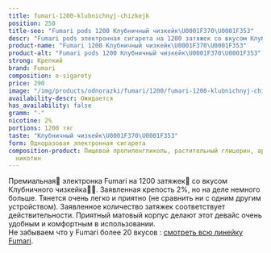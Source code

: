 ```yaml
---
title: fumari-1200-klubnichnyj-chizkejk
position: 250
title-seo: "Fumari pods 1200 Клубничный чизкейк\U0001F370\U0001F353"
descr: "Fumari pods электронная сигарета на 1200 затяжек со вкусом Клубничного чизкейка\U0001F370\U0001F353"
product-name: "Fumari 1200 Клубничный чизкейк\U0001F370\U0001F353"
product-alt: "Fumari pods 1200 Клубничный чизкейк\U0001F370\U0001F353"
strong: Крепкий
brand: Fumari
composition: e-sigarety
price: 290
image: "/img/products/odnorazki/fumari/1200/fumari-1200-klubnichnyj-chizkejk.png"
availability-descr: Ожидается
has_availability: false
gramm: "-"
nicotine: 2%
portions: 1200 тяг
taste: "Клубничный чизкейк\U0001F370\U0001F353"
form: Одноразовая электронная сигарета
composition-product: Пищевой пропиленгликоль, растительный глицерин, ароматизатор,
  никотин
---
```


Премиальная🥇 электронка Fumari на 1200 затяжек💨 со вкусом Клубничного чизкейка🍰🍓. Заявленная крепость 2%, но на деле немного больше. Тянется очень легко и приятно (не сравнить ни с одним другим устройством). Заявленное количество затяжек соответствует действительности. Приятный матовый корпус делают этот девайс очень удобным и комфортным в использовании.<br>
Не забываем что у Fumari более 20 вкусов : [смотреть всю линейку Fumari](/fumari).